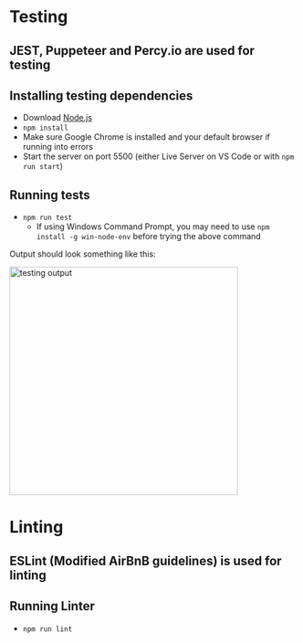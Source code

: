 # Testing
## JEST, Puppeteer and Percy.io are used for testing
## Installing testing dependencies
- Download [Node.js](https://nodejs.org/en/download)
- `npm install`
- Make sure Google Chrome is installed and your default browser if running into errors
- Start the server on port 5500 (either Live Server on VS Code or with `npm run start`)
  
## Running tests
- `npm run test`
    - If using Windows Command Prompt, you may need to use `npm install -g win-node-env` before trying the above command

Output should look something like this:

<img width="400" alt="testing output" src="https://github.com/cse110-sp23-group23/Zoltar/assets/92479171/67c1bbd9-b85e-44b1-a6ec-14a2627bf653">

# Linting
## ESLint (Modified AirBnB guidelines) is used for linting
## Running Linter
- `npm run lint`
